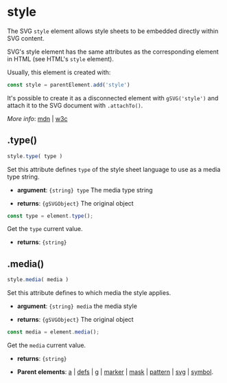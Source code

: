 # style

The SVG `style` element allows style sheets to be embedded directly within SVG content.

SVG's style element has the same attributes as the corresponding element in HTML (see HTML's `style` element).

Usually, this element is created with:
      
```js
const style = parentElement.add('style')
```

It's possible to create it as a disconnected element with `gSVG('style')` and attach it to the SVG document with `.attachTo()`.

*More info*:
      [mdn](https://developer.mozilla.org//en-US/docs/Web/SVG/Element/style) | [w3c](https://svgwg.org/svg2-draft/single-page.html#styling-StyleElement)

## .type()


```js
style.type( type )
```
Set this attribute defines `type` of the style sheet language to use as a media type string.

- **argument**: `{string} type` The media type string 

- **returns**: `{gSVGObject}` The original object


```js
const type = element.type();
```
Get the `type` current value.

- **returns**: `{string}` 

## .media()


```js
style.media( media )
```
Set this attribute defines to which media the style applies.

- **argument**: `{string} media` the media style

- **returns**: `{gSVGObject}` The original object


```js
const media = element.media();
```
Get the `media` current value.

- **returns**: `{string}` 

- **Parent elements**: [a](a.md) | [defs](defs.md) | [g](g.md) | [marker](marker.md) | [mask](mask.md) | [pattern](pattern.md) | [svg](svg.md) | [symbol](symbol.md).

